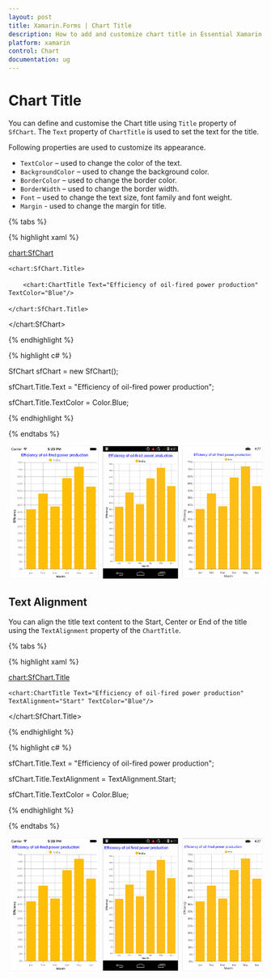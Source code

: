 ```yaml
---
layout: post
title: Xamarin.Forms | Chart Title
description: How to add and customize chart title in Essential Xamarin.Forms 
platform: xamarin
control: Chart
documentation: ug
---
```


# Chart Title

You can define and customise the Chart title using `Title` property of `SfChart`. The `Text` property of `ChartTitle` is used to set the text for the title. 

Following properties are used to customize its appearance.

* `TextColor` – used to change the color of the text.
* `BackgroundColor` – used to change the background color.
* `BorderColor` – used to change the border color.
* `BorderWidth` – used to change the border width.
* `Font` – used to change the text size, font family and font weight.
* `Margin` - used to change the margin for title.

{% tabs %} 

{% highlight xaml %}

<chart:SfChart>

	<chart:SfChart.Title>

		<chart:ChartTitle Text="Efficiency of oil-fired power production" TextColor="Blue"/>

	</chart:SfChart.Title>  

</chart:SfChart>

{% endhighlight %}

{% highlight c# %}

SfChart sfChart = new SfChart();

sfChart.Title.Text = "Efficiency of oil-fired power production";

sfChart.Title.TextColor = Color.Blue;

{% endhighlight %}

{% endtabs %}

![](charttitle_images/charttitle_img1.png)

## Text Alignment

You can align the title text content to the Start, Center or End of the title using the `TextAlignment` property of the `ChartTitle`.

{% tabs %} 

{% highlight xaml %}

<chart:SfChart.Title>

	<chart:ChartTitle Text="Efficiency of oil-fired power production" TextAlignment="Start" TextColor="Blue"/>

</chart:SfChart.Title>  

{% endhighlight %}

{% highlight c# %}

sfChart.Title.Text = "Efficiency of oil-fired power production";

sfChart.Title.TextAlignment = TextAlignment.Start;

sfChart.Title.TextColor = Color.Blue;

{% endhighlight %}

{% endtabs %}

![](charttitle_images/charttitle_img2.png)